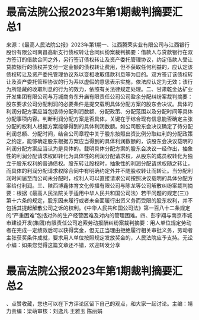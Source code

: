 # 最高法院公报2023年第1期裁判摘要汇总1

来源：《最高人民法院公报》2023年第1期一、江西腾荣实业有限公司与江西银行股份有限公司南昌高新支行债权转让合同纠纷案裁判摘要：借款人与贷款银行在双方签订的借款合同之外，另行签订债权转让及资产委托管理协议，约定借款人受让贷款银行的债权并支付一定金额的债权转让费用，但不获取任何利益的，应认定该债权转让及资产委托管理协议系以变相收取借款利息等为目的。双方签订该债权转让及资产委托管理协议的行为系以虚假的意思表示实施，依法应认定为无效；该行为所隐藏的收取利息的行为的效力，依照有关法律规定处理。二、甘肃乾金达矿业开发集团有限公司与万城商务东升庙有限责任公司公司盈余分配纠纷案裁判摘要：股东要求公司分配利润的必要条件是提交载明具体分配方案的股东会决议。具体的利润分配方案应当包括待分配利润数额、分配政策、分配范围以及分配时间等具体分配事项内容。判断利润分配方案是否具体，关键在于综合现有信息能否确定主张分配的权利人根据方案能够得到的具体利润数额。如公司股东会决议确定了待分配利润总额、分配时间，结合公司章程中关于股东按照出资比例分取红利的分配政策之约定，能够确定股东根据方案应当得到的具体利润数额的，该股东会决议载明的利润分配方案应当认为是具体的。载明具体分配方案的股东会决议一经作出，抽象性的利润分配请求权即转化为具体性的利润分配请求权，从股东的成员权转化为独立于股东权利的普通债权。股东转让股权时，抽象性的利润分配请求权随之转让，而具体的利润分配请求权除合同中有明确约定外并不随股权转让而转让。当分配利润时间届至而公司未分配时，权利人可以直接请求公司按照决议载明的具体分配方案给付利润。三、陕西博鑫体育文化传播有限公司与陈龙等公司解散纠纷案裁判摘要：根据《最高人民法院关于适用中华人民共和国公司法〉若干问题的规定(三)》第十六条的规定，股东因未履行或者未全面履行出资义务而受限的股东权利，并不包括其提起解散公司之诉的权利。《中华人民共和国公司法》第一百八十二条规定的“严重困难”包括对外的生产经营困难及对内的管理困难。四、彭宇翔与南京市城市建设开发(集团)有限责任公司追索劳动报酬纠纷案裁判摘要：用人单位规定劳动者在完成一定绩效后可以获得奖金，但无正当理由拒绝履行相关审批义务，劳动者主张获奖条件成就，要求用人单位按照规定发放奖金的，人民法院应予支持。无讼小编：如果您觉得这篇文章还不错，欢迎转发分享

# 最高法院公报2023年第1期裁判摘要汇总2

、点赞收藏，您也可以在下方评论区留下自己的观点，和大家一起讨论。主编：靖力责编：梁萌审核：刘逸凡 王雅玉 陈丽娟

